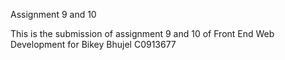 Assignment 9 and 10

This is the submission of assignment 9 and 10 of Front End Web Development for Bikey Bhujel C0913677
